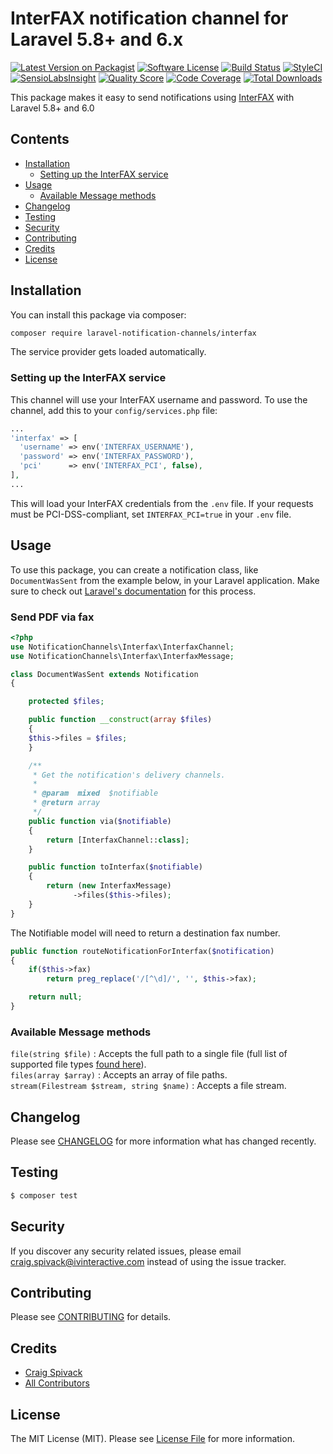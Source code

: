 # InterFAX notification channel for Laravel 5.8+ and 6.x

[![Latest Version on Packagist](https://img.shields.io/packagist/v/ivinteractive/laravel-interfax-notification-channel.svg?style=flat-square)](https://packagist.org/packages/ivinteractive/laravel-interfax-notification-channel)
[![Software License](https://img.shields.io/badge/license-MIT-brightgreen.svg?style=flat-square)](LICENSE.md)
[![Build Status](https://img.shields.io/travis/ivinteractive/laravel-interfax-notification-channel/master.svg?style=flat-square)](https://travis-ci.org/ivinteractive/laravel-interfax-notification-channel)
[![StyleCI](https://styleci.io/repos/217342993/shield)](https://styleci.io/repos/217342993)
[![SensioLabsInsight](https://img.shields.io/sensiolabs/i/5c642897-a39d-4a62-8618-2880d818b101.svg?style=flat-square)](https://insight.sensiolabs.com/projects/5c642897-a39d-4a62-8618-2880d818b101)
[![Quality Score](https://img.shields.io/scrutinizer/g/ivinteractive/laravel-interfax-notification-channel.svg?style=flat-square)](https://scrutinizer-ci.com/g/ivinteractive/laravel-interfax-notification-channel)
[![Code Coverage](https://img.shields.io/scrutinizer/coverage/g/ivinteractive/laravel-interfax-notification-channel/master.svg?style=flat-square)](https://scrutinizer-ci.com/g/ivinteractive/laravel-interfax-notification-channel/?branch=master)
[![Total Downloads](https://img.shields.io/packagist/dt/ivinteractive/laravel-interfax-notification-channel.svg?style=flat-square)](https://packagist.org/packages/ivinteractive/laravel-interfax-notification-channel)

This package makes it easy to send notifications using [InterFAX](https://interfax.net) with Laravel 5.8+ and 6.0

## Contents

- [Installation](#installation)
  - [Setting up the InterFAX service](#setting-up-the-InterFAX-service)
- [Usage](#usage)
  - [Available Message methods](#available-message-methods)
- [Changelog](#changelog)
- [Testing](#testing)
- [Security](#security)
- [Contributing](#contributing)
- [Credits](#credits)
- [License](#license)


## Installation

You can install this package via composer:

```bash
composer require laravel-notification-channels/interfax
```

The service provider gets loaded automatically.

### Setting up the InterFAX service

This channel will use your InterFAX username and password. To use the channel, add this to your `config/services.php` file:

```php
...
'interfax' => [
  'username' => env('INTERFAX_USERNAME'),
  'password' => env('INTERFAX_PASSWORD'),
  'pci'      => env('INTERFAX_PCI', false),
],
...
```

This will load your InterFAX credentials from the `.env` file. If your requests must be PCI-DSS-compliant, set `INTERFAX_PCI=true` in your `.env` file.

## Usage

To use this package, you can create a notification class, like `DocumentWasSent` from the example below, in your Laravel application. Make sure to check out [Laravel's documentation](https://laravel.com/docs/master/notifications) for this process.

### Send PDF via fax

```php
<?php
use NotificationChannels\Interfax\InterfaxChannel;
use NotificationChannels\Interfax\InterfaxMessage;

class DocumentWasSent extends Notification
{

    protected $files;

    public function __construct(array $files)
    {
    $this->files = $files;
    }

    /**
     * Get the notification's delivery channels.
     *
     * @param  mixed  $notifiable
     * @return array
     */
    public function via($notifiable)
    {
        return [InterfaxChannel::class];
    }

    public function toInterfax($notifiable)
    {
        return (new InterfaxMessage)
              ->files($this->files);
    }
}
```

The Notifiable model will need to return a destination fax number.

```php
public function routeNotificationForInterfax($notification)
{
    if($this->fax)
        return preg_replace('/[^\d]/', '', $this->fax);

    return null;
}
```

### Available Message methods

`file(string $file)` : Accepts the full path to a single file (full list of supported file types [found here](https://www.interfax.net/en/help/supported_file_types)).  
`files(array $array)` : Accepts an array of file paths.  
`stream(Filestream $stream, string $name)` : Accepts a file stream.

## Changelog

Please see [CHANGELOG](CHANGELOG.md) for more information what has changed recently.

## Testing

``` bash
$ composer test
```

## Security

If you discover any security related issues, please email craig.spivack@ivinteractive.com instead of using the issue tracker.

## Contributing

Please see [CONTRIBUTING](CONTRIBUTING.md) for details.

## Credits

- [Craig Spivack](https://github.com/iv-craig)
- [All Contributors](../../contributors)

## License

The MIT License (MIT). Please see [License File](LICENSE.md) for more information.
